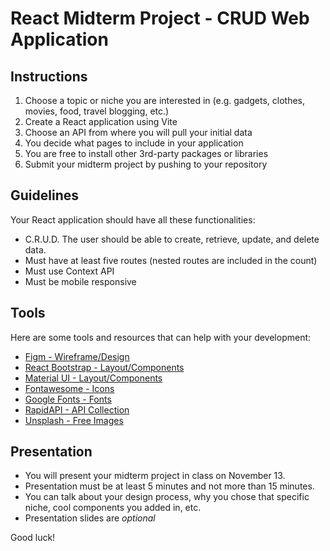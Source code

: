 # React Midterm Project - CRUD Web Application

## Instructions

1. Choose a topic or niche you are interested in (e.g. gadgets, clothes, movies, food, travel blogging, etc.)
2. Create a React application using Vite
3. Choose an API from where you will pull your initial data
4. You decide what pages to include in your application
5. You are free to install other 3rd-party packages or libraries
6. Submit your midterm project by pushing to your repository

## Guidelines

Your React application should have all these functionalities:

- C.R.U.D. The user should be able to create, retrieve, update, and delete data.
- Must have at least five routes (nested routes are included in the count)
- Must use Context API
- Must be mobile responsive

## Tools

Here are some tools and resources that can help with your development:

- [Figm - Wireframe/Design](https://www.figma.com/)
- [React Bootstrap - Layout/Components](https://react-bootstrap.netlify.app/)
- [Material UI - Layout/Components](https://mui.com/material-ui/)
- [Fontawesome - Icons](https://fontawesome.com/v5/docs/web/use-with/react#get-started)
- [Google Fonts - Fonts](https://fonts.google.com/)
- [RapidAPI - API Collection](https://rapidapi.com/)
- [Unsplash - Free Images](https://unsplash.com/)

## Presentation

- You will present your midterm project in class on November 13.
- Presentation must be at least 5 minutes and not more than 15 minutes.
- You can talk about your design process, why you chose that specific niche, cool components you added in, etc.
- Presentation slides are *optional*

Good luck!
